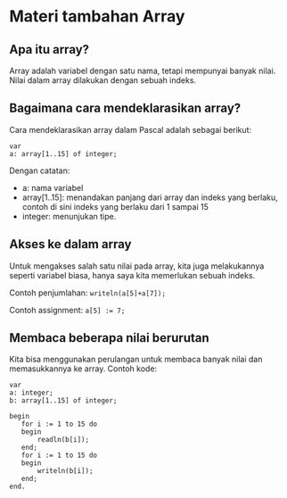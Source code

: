 # Materi tambahan Array
## Apa itu array?
Array adalah variabel dengan satu nama, tetapi mempunyai banyak nilai.
Nilai dalam array dilakukan dengan sebuah indeks.
## Bagaimana cara mendeklarasikan array?
Cara mendeklarasikan array dalam Pascal adalah sebagai berikut:
```
var
a: array[1..15] of integer;
```
Dengan catatan:
* a: nama variabel
* array[1..15]: menandakan panjang dari array dan indeks yang berlaku, contoh di sini indeks yang berlaku dari 1 sampai 15
* integer: menunjukan tipe.
## Akses ke dalam array
Untuk mengakses salah satu nilai pada array, kita juga melakukannya seperti variabel biasa, hanya saya kita memerlukan sebuah indeks.

Contoh penjumlahan: `writeln(a[5]+a[7]);`

Contoh assignment: `a[5] := 7;`

## Membaca beberapa nilai berurutan
Kita bisa menggunakan perulangan untuk membaca banyak nilai dan memasukkannya ke array.
Contoh kode:
```
var
a: integer;
b: array[1..15] of integer;

begin
   for i := 1 to 15 do
   begin
       readln(b[i]);
   end;
   for i := 1 to 15 do
   begin
       writeln(b[i]);
   end;
end.
```

